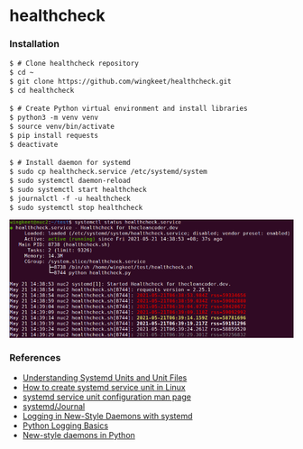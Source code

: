 # healthcheck

### Installation
```
$ # Clone healthcheck repository
$ cd ~
$ git clone https://github.com/wingkeet/healthcheck.git
$ cd healthcheck

$ # Create Python virtual environment and install libraries
$ python3 -m venv venv
$ source venv/bin/activate
$ pip install requests
$ deactivate

$ # Install daemon for systemd
$ sudo cp healthcheck.service /etc/systemd/system
$ sudo systemctl daemon-reload
$ sudo systemctl start healthcheck
$ journalctl -f -u healthcheck
$ sudo systemctl stop healthcheck
```

![systemctl-status](screenshot.png)

### References
- [Understanding Systemd Units and Unit Files](https://www.digitalocean.com/community/tutorials/understanding-systemd-units-and-unit-files)
- [How to create systemd service unit in Linux](https://linuxconfig.org/how-to-create-systemd-service-unit-in-linux)
- [systemd service unit configuration man page](https://www.freedesktop.org/software/systemd/man/systemd.service.html)
- [systemd/Journal](https://wiki.archlinux.org/title/Systemd/Journal)
- [Logging in New-Style Daemons with systemd](https://www.loggly.com/blog/logging-in-new-style-daemons-with-systemd/)
- [Python Logging Basics](https://www.loggly.com/ultimate-guide/python-logging-basics/)
- [New-style daemons in Python](https://www.loggly.com/blog/new-style-daemons-python/)
